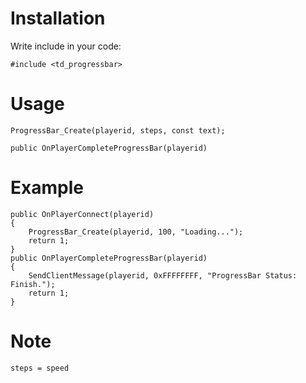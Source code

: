 # Installation
Write include in your code:
```
#include <td_progressbar>
```
# Usage
```
ProgressBar_Create(playerid, steps, const text);

public OnPlayerCompleteProgressBar(playerid)
```
# Example
```
public OnPlayerConnect(playerid)
{
	ProgressBar_Create(playerid, 100, "Loading...");
	return 1;
}
public OnPlayerCompleteProgressBar(playerid)
{
	SendClientMessage(playerid, 0xFFFFFFFF, "ProgressBar Status: Finish.");
	return 1;
}
```
# Note
```
steps = speed
```
